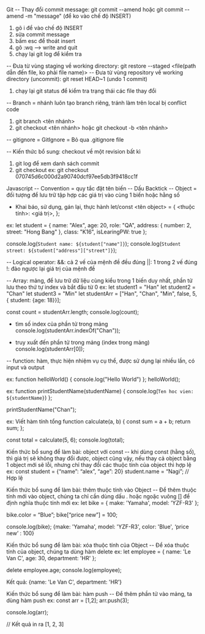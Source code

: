 Git
-- Thay đổi commit message: git commit --amend hoặc git commit --amend -m "message" (để ko vào chế độ INSERT)
1. gõ i để vào chế độ INSERT
2. sửa commit message
3. bấm esc để thoát insert
4. gõ :wq --> write and quit
5. chạy lại git log để kiểm tra

-- Đưa từ vùng staging về working directory: git restore --staged <file(path dẫn đến file, ko phải file name)>
-- Đưa từ vùng repository về working directory (uncommit): git reset HEAD~1 (undo 1 commit)
1. chạy lại git status để kiểm tra trạng thái các file thay đổi

-- Branch = nhánh
luôn tạo branch riêng, tránh làm trên local bị conflict code
1. git branch <tên nhánh>
2. git checkout <tên nhánh>
hoặc
git checkout -b <tên nhánh>

-- gitignore = GitIgnore = Bỏ qua
.gitignore file

-- Kiến thức bổ sung: checkout về một revision bất kì
1. git log để xem danh sách commit
2. git checkout <revision>
ex: git checkout 070745d6c000d2a90740dcf97ee5db3f9418cc1f

Javascript
-- Convention = quy tắc đặt tên biến
-- Dấu Backtick
-- Object = đối tượng để lưu trữ tập hợp các giá trị vào cùng 1 biến hoặc hằng số
- Khai báo, sử dụng, gán lại, thực hành
let/const <tên object> = {
<thuộc tính>: <giá trị>,
};

ex:
let student = {
name: "Alex",
age: 20,
role: "QA",
address: {
 number: 2,
 street: "Hong Bang"
},
class: "K16",
isLearingPW: true
};

console.log(`Student name: ${student["name"]}`);
console.log(`Student street: ${student["address"]["street"]}`);

-- Logical operator:
&&: cả 2 vế của mệnh đề đều đúng
||: 1 trong 2 vế đúng
!: đảo ngược lại giá trị của mệnh đề

-- Array: mảng, để lưu trữ dữ liệu cùng kiểu trong 1 biến duy nhất, phần tử lưu theo thứ tự index và bắt đầu từ 0
ex:
let student1 = "Han"
let student2 = "Chan"
let student3 = "Min"
let studentArr = ["Han", "Chan", "Min", false, 5, { student: {age: 18}}];

const count = studentArr.length;
console.log(count);

- tìm số index của phần tử trong mảng
console.log(studentArr.indexOf("Chan"));

- truy xuất đến phần tử trong mảng (index trong mảng)
console.log(studentArr[0]);

-- function: hàm, thực hiện nhiệm vụ cụ thể, được sử dụng lại nhiều lần, có input và output

ex: 
function helloWorld() {
console.log("Hello World")
};
helloWorld();

ex:
function printStudentName(studentName) {
console.log(`Ten hoc vien: ${studentName}`)
};

printStudentName("Chan");

ex: Viết hàm tính tổng
function calculate(a, b) {
const sum = a + b;
return sum;
};

const total = calculate(5, 6);
console.log(total);

Kiến thức bổ sung để làm bài: object với const
-- khi dùng const (hằng số), thì giá trị sẽ không thay đổi được, object cũng vậy, nếu thay cả object bằng 1 object mới sẽ lỗi, nhưng chỉ thay đổi các thuộc tính của object thì hợp lệ
ex:
const student = {“name”: “alex”, “age”: 20}
student.name = “Nagi”; // Hợp lệ

Kiến thức bổ sung để làm bài: thêm thuộc tính vào Object
-- Để thêm thuộc tính mới vào object, chúng ta chỉ cần dùng dấu . hoặc ngoặc vuông [] để định nghĩa thuộc tính mới
ex:
let bike = {
make: 'Yamaha',
model: 'YZF-R3'
};

bike.color = “Blue”;
bike[“price new”] = 100;

console.log(bike);
{make: 'Yamaha', model: 'YZF-R3', color: 'Blue', ‘price new’ : 100}

Kiến thức bổ sung để làm bài: xóa thuộc tính của Object
-- Để xóa thuộc tính của object, chúng ta dùng hàm delete
ex:
let employee = {
name: 'Le Van C',
age: 30,
department: 'HR'
};

delete employee.age;
console.log(employee);

Kết quả:
{name: 'Le Van C', department: 'HR'}

Kiến thức bổ sung để làm bài: hàm push
-- Để thêm phần tử vào mảng, ta dùng hàm push
ex:
const arr = [1,2];
arr.push(3);

console.log(arr);

// Kết quả in ra
[1, 2, 3]